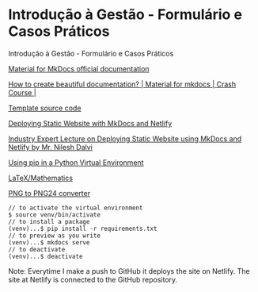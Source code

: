 # Introdução à Gestão - Formulário e Casos Práticos
Introdução à Gestão - Formulário e Casos Práticos

[Material for MkDocs official documentation](https://squidfunk.github.io/mkdocs-material/getting-started/)

[How to create beautiful documentation? | Material for mkdocs | Crash Course |](https://www.youtube.com/watch?v=OOxL-r1L334)

[Template source code](https://github.com/c17hawke/docsTemplate)

[Deploying Static Website with MkDocs and Netlify](https://www.nileshdalvi.com/blog/deploy-static-web-mkdocs-netlify/)

[Industry Expert Lecture on Deploying Static Website using MkDocs and Netlify by Mr. Nilesh Dalvi](https://www.youtube.com/watch?v=P630AQwjgJQ)

[Using pip in a Python Virtual Environment](https://realpython.com/what-is-pip/#using-pip-in-a-python-virtual-environment)

[LaTeX/Mathematics](https://en.wikibooks.org/wiki/LaTeX/Mathematics)

[PNG to PNG24 converter](https://imageconvert.org/png-to-png24)

```
// to activate the virtual environment
$ source venv/bin/activate
// to install a package
(venv)...$ pip install -r requirements.txt
// to preview as you write
(venv)...$ mkdocs serve
// to deactivate
(venv)...$ deactivate
```
Note:
Everytime I make a push to GitHub it deploys the site on Netlify. The site at Netlify is connected to the GitHub repository.